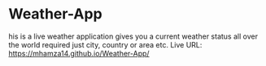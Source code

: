 # Weather-App
his is a live weather application gives you a current weather status all over the world required just city, country or area etc.
Live URL: https://mhamza14.github.io/Weather-App/
